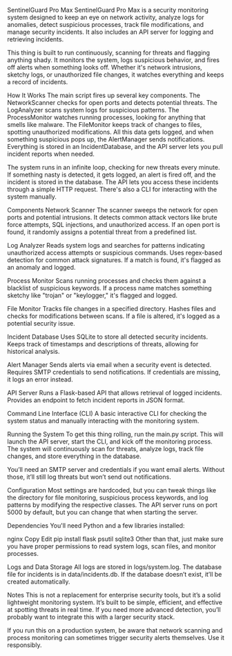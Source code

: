 SentinelGuard Pro Max
SentinelGuard Pro Max is a security monitoring system designed to keep an eye on network activity, analyze logs for anomalies, detect suspicious processes, track file modifications, and manage security incidents. It also includes an API server for logging and retrieving incidents.

This thing is built to run continuously, scanning for threats and flagging anything shady. It monitors the system, logs suspicious behavior, and fires off alerts when something looks off. Whether it's network intrusions, sketchy logs, or unauthorized file changes, it watches everything and keeps a record of incidents.

How It Works
The main script fires up several key components. The NetworkScanner checks for open ports and detects potential threats. The LogAnalyzer scans system logs for suspicious patterns. The ProcessMonitor watches running processes, looking for anything that smells like malware. The FileMonitor keeps track of changes to files, spotting unauthorized modifications. All this data gets logged, and when something suspicious pops up, the AlertManager sends notifications. Everything is stored in an IncidentDatabase, and the API server lets you pull incident reports when needed.

The system runs in an infinite loop, checking for new threats every minute. If something nasty is detected, it gets logged, an alert is fired off, and the incident is stored in the database. The API lets you access these incidents through a simple HTTP request. There's also a CLI for interacting with the system manually.

Components
Network Scanner
The scanner sweeps the network for open ports and potential intrusions. It detects common attack vectors like brute force attempts, SQL injections, and unauthorized access. If an open port is found, it randomly assigns a potential threat from a predefined list.

Log Analyzer
Reads system logs and searches for patterns indicating unauthorized access attempts or suspicious commands. Uses regex-based detection for common attack signatures. If a match is found, it's flagged as an anomaly and logged.

Process Monitor
Scans running processes and checks them against a blacklist of suspicious keywords. If a process name matches something sketchy like "trojan" or "keylogger," it's flagged and logged.

File Monitor
Tracks file changes in a specified directory. Hashes files and checks for modifications between scans. If a file is altered, it's logged as a potential security issue.

Incident Database
Uses SQLite to store all detected security incidents. Keeps track of timestamps and descriptions of threats, allowing for historical analysis.

Alert Manager
Sends alerts via email when a security event is detected. Requires SMTP credentials to send notifications. If credentials are missing, it logs an error instead.

API Server
Runs a Flask-based API that allows retrieval of logged incidents. Provides an endpoint to fetch incident reports in JSON format.

Command Line Interface (CLI)
A basic interactive CLI for checking the system status and manually interacting with the monitoring system.

Running the System
To get this thing rolling, run the main.py script. This will launch the API server, start the CLI, and kick off the monitoring process. The system will continuously scan for threats, analyze logs, track file changes, and store everything in the database.

You’ll need an SMTP server and credentials if you want email alerts. Without those, it’ll still log threats but won’t send out notifications.

Configuration
Most settings are hardcoded, but you can tweak things like the directory for file monitoring, suspicious process keywords, and log patterns by modifying the respective classes. The API server runs on port 5000 by default, but you can change that when starting the server.

Dependencies
You'll need Python and a few libraries installed:

nginx
Copy
Edit
pip install flask psutil sqlite3
Other than that, just make sure you have proper permissions to read system logs, scan files, and monitor processes.

Logs and Data Storage
All logs are stored in logs/system.log. The database file for incidents is in data/incidents.db. If the database doesn’t exist, it’ll be created automatically.

Notes
This is not a replacement for enterprise security tools, but it’s a solid lightweight monitoring system. It’s built to be simple, efficient, and effective at spotting threats in real time. If you need more advanced detection, you’ll probably want to integrate this with a larger security stack.

If you run this on a production system, be aware that network scanning and process monitoring can sometimes trigger security alerts themselves. Use it responsibly.

